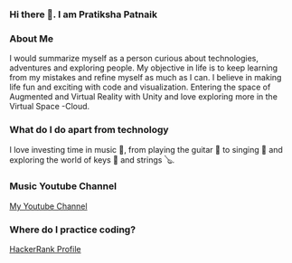 ### Hi there 👋. I am Pratiksha Patnaik

<!--
**Pratster95/Pratster95** is a ✨ _special_ ✨ repository because its `README.md` (this file) appears on your GitHub profile.

Here are some ideas to get you started:

- 🔭 I’m currently working on ...
- 🌱 I’m currently learning ...
- 👯 I’m looking to collaborate on ...
- 🤔 I’m looking for help with ...
- 💬 Ask me about ...
- 📫 How to reach me: ...
- 😄 Pronouns: ...
- ⚡ Fun fact: ...
-->
### About Me 
I would summarize myself as a person curious about technologies, adventures and exploring people. My objective in life is to keep learning from my mistakes and refine myself as much as I can. I believe in making life fun and exciting with code and visualization. Entering the space of Augmented and Virtual Reality with Unity and love exploring more in the Virtual Space -Cloud.

### What do I do apart from technology

I love investing time in music 🎵, from playing the guitar 🎸 to singing 🎤 and exploring the world of keys 🎹 and strings 🪕.

### Music Youtube Channel
[My Youtube Channel](https://www.youtube.com/channel/UCLnThFMpe-cgisPVGL3zQ1A/videos?view_as=subscriber)


### Where do I practice coding?
[HackerRank Profile](https://www.hackerrank.com/p6401?hr_r=1)

